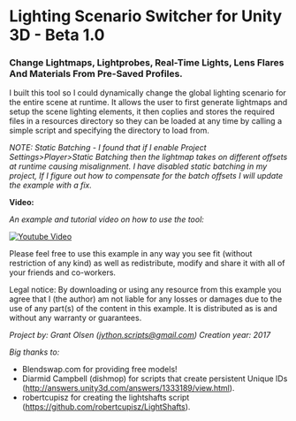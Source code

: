 # Lighting Scenario Switcher for Unity 3D - Beta 1.0
### Change Lightmaps, Lightprobes, Real-Time Lights, Lens Flares And Materials From Pre-Saved Profiles.

I built this tool so I could dynamically change the global lighting scenario for the entire scene at runtime. It allows the user to first generate lightmaps and setup the scene lighting elements, it then coplies and stores the required files in a resources directory so they can be loaded at any time by calling a simple script and specifying the directory to load from.

_NOTE: Static Batching - I found that if I enable Project Settings>Player>Static Batching then the lightmap takes on different offsets at runtime causing misalignment. I have disabled static batching in my project, If I figure out how to compensate for the batch offsets I will update the example with a fix._

**Video:**

_An example and tutorial video on how to use the tool:_

[![Youtube Video](https://img.youtube.com/vi/Ewt97OM19Wg/0.jpg)](https://www.youtube.com/watch?v=Ewt97OM19Wg)




Please feel free to use this example in any way you see fit (without restriction of any kind) as well as redistribute, modify and share it with all of your friends and co-workers.

Legal notice:
By downloading or using any resource from this example you agree that I (the author) am not liable for any losses or damages due to the use of any part(s) of the content in this example. It is distributed as is and without any warranty or guarantees. 

*Project by: Grant Olsen (jython.scripts@gmail.com)
Creation year: 2017*

_Big thanks to:_

* Blendswap.com for providing free models!
* Diarmid Campbell (dishmop) for scripts that create persistent Unique IDs (http://answers.unity3d.com/answers/1333189/view.html).
* robertcupisz for creating the lightshafts script (https://github.com/robertcupisz/LightShafts).





